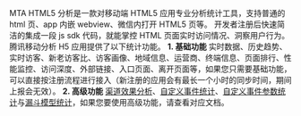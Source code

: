 MTA HTML5 分析是一款对移动端 HTML5 应用专业分析统计工具，支持普通的 html 页、app 内嵌 webview、微信内打开 HTML5 页等。
开发者注册后快速简洁的集成一段 js sdk 代码，就能掌控 HTML 页面实时访问情况、洞察用户行为。腾讯移动分析 H5 应用提供了以下统计功能。
**1. 基础功能**
实时数据、历史趋势、实时访客、新老访客比、访客画像、地域信息、运营商、终端信息、页面排行、性能监控、访问深度、外部链接、入口页面、离开页面等，如果您只需要基础功能，可以直接按注册流程进行接入（新注册的应用会有最长一个小时的同步时间，期间上报会无效）。
**2. 高级功能**
[渠道效果分析](/document/product/549/12874)、[自定义事件统计](/document/product/549/12876)、[自定义事件参数统计](/document/product/549/12877)与[漏斗模型统计](/document/product/549/12877)，如果您要使用高级功能，请查看对应文档。

